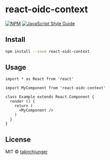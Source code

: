 # react-oidc-context

> 

[![NPM](https://img.shields.io/npm/v/react-oidc-context.svg)](https://www.npmjs.com/package/react-oidc-context) [![JavaScript Style Guide](https://img.shields.io/badge/code_style-standard-brightgreen.svg)](https://standardjs.com)

## Install

```bash
npm install --save react-oidc-context
```

## Usage

```tsx
import * as React from 'react'

import MyComponent from 'react-oidc-context'

class Example extends React.Component {
  render () {
    return (
      <MyComponent />
    )
  }
}
```

## License

MIT © [takirchjunger](https://github.com/takirchjunger)
